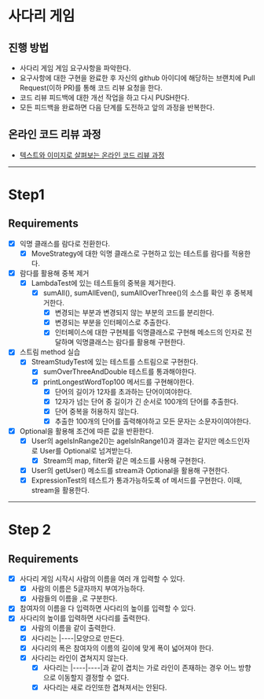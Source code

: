 # 사다리 게임
## 진행 방법
* 사다리 게임 게임 요구사항을 파악한다.
* 요구사항에 대한 구현을 완료한 후 자신의 github 아이디에 해당하는 브랜치에 Pull Request(이하 PR)를 통해 코드 리뷰 요청을 한다.
* 코드 리뷰 피드백에 대한 개선 작업을 하고 다시 PUSH한다.
* 모든 피드백을 완료하면 다음 단계를 도전하고 앞의 과정을 반복한다.

## 온라인 코드 리뷰 과정
* [텍스트와 이미지로 살펴보는 온라인 코드 리뷰 과정](https://github.com/nextstep-bar/nextstep-docs/tree/master/codereview)

----

# Step1
## Requirements

- [x] 익명 클래스를 람다로 전환한다.
  - [x] MoveStrategy에 대한 익명 클래스로 구현하고 있는 테스트를 람다를 적용한다.
- [x] 람다를 활용해 중복 제거
  - [x] LambdaTest에 있는 테스트들의 중복을 제거한다.
    - [x] sumAll(), sumAllEven(), sumAllOverThree()의 소스를 확인 후 중복제거한다.
      - [x] 변경되는 부분과 변경되지 않는 부분의 코드를 분리한다.
      - [x] 변경되는 부분을 인터페이스로 추출한다.
      - [x] 인터페이스에 대한 구현체를 익명클래스로 구현해 메소드의 인자로 전달하며 익명클래스는 람다를 활용해 구현한다.
- [x] 스트림 method 실습
  - [x] StreamStudyTest에 있는 테스트를 스트림으로 구현한다.
    - [x] sumOverThreeAndDouble 테스트를 통과해야한다.
    - [x] printLongestWordTop100 메서드를 구현해야한다.
      - [x] 단어의 길이가 12자를 초과하는 단어이여야한다.
      - [x] 12자가 넘는 단어 중 길이가 긴 순서로 100개의 단어를 추출한다.
      - [x] 단어 중복을 허용하지 않는다.
      - [x] 추출한 100개의 단어를 출력해야하고 모든 문자는 소문자이여야한다.
- [x] Optional을 활용해 조건에 따른 값을 반환한다.
  - [x] User의 ageIsInRange2()는 ageIsInRange1()과 결과는 같지만 메소드인자로 User를 Optional로 넘겨받는다.
    - [x] Stream의 map, filter와 같은 메소드를 사용해 구현한다.
  - [x] User의 getUser() 메소드를 stream과 Optional을 활용해 구현한다.
  - [x] ExpressionTest의 테스트가 통과가능하도록 of 메서드를 구현한다. 이때, stream을 활용한다.

----

# Step 2
## Requirements

- [x] 사다리 게임 시작시 사람의 이름을 여러 개 입력할 수 있다.
  - [x] 사람의 이름은 5글자까지 부여가능하다.
  - [x] 사람들의 이름을 ,로 구분한다.
- [x] 참여자의 이름을 다 입력하면 사다리의 높이를 입력할 수 있다.
- [x] 사다리의 높이를 입력하면 사다리를 출력한다.
  - [x] 사람의 이름을 같이 출력한다.
  - [x] 사다리는 |----|모양으로 만든다.
  - [x] 사다리의 폭은 참여자의 이름의 길이에 맞게 폭이 넓어져야 한다.
  - [x] 사다리는 라인이 겹쳐지지 않는다.
    - [x] 사다리는 |----|----|과 같이 겹치는 가로 라인이 존재하는 경우 어느 방향으로 이동할지 결정할 수 없다.
    - [x] 사다리는 새로 라인또한 겹쳐져서는 안된다.